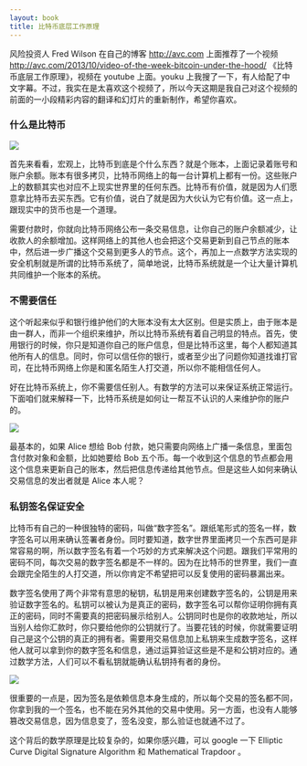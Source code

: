 ```yaml
---
layout: book
title: 比特币底层工作原理
---
```


风险投资人 Fred Wilson 在自己的博客 <http://avc.com> 上面推荐了一个视频 <http://avc.com/2013/10/video-of-the-week-bitcoin-under-the-hood/> 《比特币底层工作原理》，视频在 youtube 上面。youku 上我搜了一下，有人给配了中文字幕。不过，我实在是太喜欢这个视频了，所以今天这期是我自己对这个视频的前面的一小段精彩内容的翻译和幻灯片的重新制作，希望你喜欢。

### 什么是比特币

![](http://media.happycasts.net/pic/peterpic/ledger.png)

首先来看看，宏观上，比特币到底是个什么东西？就是个账本，上面记录着账号和账户余额。账本有很多拷贝，比特币网络上的每一台计算机上都有一份。这些账户上的数额其实也对应不上现实世界里的任何东西。比特币有价值，就是因为人们愿意拿比特币去买东西。它有价值，说白了就是因为大伙认为它有价值。这一点上，跟现实中的货币也是一个道理。

需要付款时，你就向比特币网络公布一条交易信息，让你自己的账户余额减少，让收款人的余额增加。这样网络上的其他人也会把这个交易更新到自己节点的账本中，然后进一步广播这个交易到更多人的节点。这个，再加上一点数学方法实现的安全机制就是所谓的比特币系统了，简单地说，比特币系统就是一个让大量计算机共同维护一个账本的系统。

### 不需要信任

这个听起来似乎和银行维护他们的大账本没有太大区别。但是实质上，由于账本是由一群人，而非一个组织来维护，所以比特币系统有着自己明显的特点。首先，使用银行的时候，你只是知道你自己的账户信息，但是比特币这里，每个人都知道其他所有人的信息。同时，你可以信任你的银行，或者至少出了问题你知道找谁打官司，在比特币网络上你是和匿名陌生人打交道，所以你不能相信任何人。


好在比特币系统上，你不需要信任别人。有数学的方法可以来保证系统正常运行。下面咱们就来解释一下，比特币系统是如何让一帮互不认识的人来维护你的账户的。

![](http://media.happycasts.net/pic/peterpic/broadcast.png)

最基本的，如果 Alice 想给 Bob 付款，她只需要向网络上广播一条信息，里面包含付款对象和金额，比如她要给 Bob 五个币。每一个收到这个信息的节点都会用这个信息来更新自己的账本，然后把信息传递给其他节点。但是这些人如何来确认交易信息的发出者就是 Alice 本人呢？

### 私钥签名保证安全

比特币有自己的一种很独特的密码，叫做“数字签名”。跟纸笔形式的签名一样，数字签名可以用来确认签署者身份。同时要知道，数字世界里面拷贝一个东西可是非常容易的啊，所以数字签名有着一个巧妙的方式来解决这个问题。跟我们平常用的密码不同，每次交易的数字签名都是不一样的。因为在比特币的世界里，我们一直会跟完全陌生的人打交道，所以你肯定不希望把可以反复使用的密码暴漏出来。

数字签名使用了两个非常有意思的秘钥，私钥是用来创建数字签名的，公钥是用来验证数字签名的。私钥可以被认为是真正的密码，数字签名可以帮你证明你拥有真正的密码，同时不需要真的把密码展示给别人。公钥同时也是你的收款地址，所以当别人给你汇款时，你只要给他你的公钥就行了。当要花钱的时候，你就需要证明自己是这个公钥的真正的拥有者。需要用交易信息加上私钥来生成数字签名，这样他人就可以拿到你的数字签名和信息，通过运算验证这些是不是和公钥对应的。通过数学方法，人们可以不看私钥就能确认私钥持有者的身份。

![](http://media.happycasts.net/pic/peterpic/twokey.png)

很重要的一点是，因为签名是依赖信息本身生成的，所以每个交易的签名都不同，你拿到我的一个签名，也不能在另外其他的交易中使用。另一方面，也没有人能够篡改交易信息，因为信息变了，签名没变，那么验证也就通不过了。

这个背后的数学原理是比较复杂的，如果你感兴趣，可以 google 一下 Elliptic Curve Digital Signature Algorithm 和 Mathematical Trapdoor 。